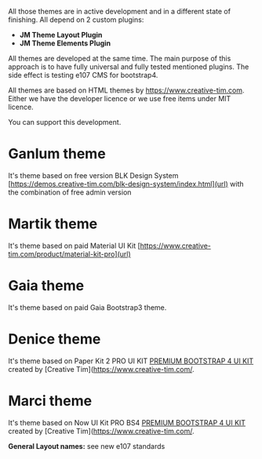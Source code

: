 All those themes are in active development and in a different state of finishing.  All depend on 2 custom plugins:
- **JM Theme Layout Plugin**
- **JM Theme Elements Plugin**   

All themes are developed at the same time. The main purpose of this approach is to have fully universal and fully tested mentioned plugins.  The side effect is testing e107 CMS for bootstrap4.

All themes are based on HTML themes by https://www.creative-tim.com.  Either we have the developer licence or we use free items under MIT licence. 

You can support this development.  

# Ganlum theme 
It's theme based on free version  BLK Design System [https://demos.creative-tim.com/blk-design-system/index.html](url) with the combination of free admin version

# Martik theme 
It's theme based on paid Material UI Kit  [https://www.creative-tim.com/product/material-kit-pro](url)

# Gaia theme
It's theme based on paid Gaia Bootstrap3 theme.   

# Denice theme
It's theme based on Paper Kit 2 PRO UI KIT [PREMIUM BOOTSTRAP 4 UI KIT](https://demos.creative-tim.com/paper-kit-2-pro/presentation.html) created by [Creative Tim](https://www.creative-tim.com/.   

# Marci theme
It's theme based on Now UI Kit PRO BS4 [PREMIUM BOOTSTRAP 4 UI KIT](https://www.creative-tim.com/product/now-ui-kit-pro) created by [Creative Tim](https://www.creative-tim.com/.   


**General Layout names:**
see new e107 standards 





